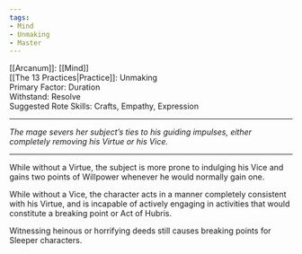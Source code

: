 ```yaml
---
tags:
- Mind
- Unmaking
- Master
---
```


[[Arcanum]]: [[Mind]]\
[[The 13 Practices|Practice]]: Unmaking\
Primary Factor: Duration\
Withstand: Resolve\
Suggested Rote Skills: Crafts, Empathy, Expression

---

_The mage severs her subject’s ties to his guiding impulses, either completely removing his Virtue or his Vice._

---

While without a Virtue, the subject is more prone to indulging his Vice and gains two points of Willpower whenever he would normally gain one.

While without a Vice, the character acts in a manner completely consistent with his Virtue, and is incapable of actively engaging in activities that would constitute a breaking point or Act of Hubris.

Witnessing heinous or horrifying deeds still causes breaking points for Sleeper characters.